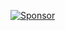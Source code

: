 [![Sponsor](https://img.shields.io/badge/sponsor-gray?style=flat-square&logo=GitHub-Sponsors)](https://github.com/sponsors/visose)